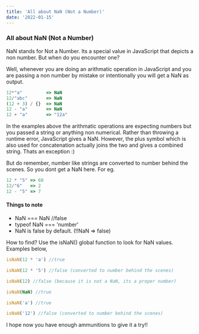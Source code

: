 ```yaml
---
title: 'All about NaN (Not a Number)'
date: '2022-01-15'
---
```


### All about NaN (Not a Number)

NaN stands for Not a Number. Its a special value in JavaScript that depicts a non number. But when do you encounter one?

Well, whenever you are doing an arithmatic operation in JavaScript and you are passing a non number by mistake or intentionally you will get a NaN as output.

```js
12*"a"         => NaN
12/"abc"       => NaN
(12 + 3) / {}  => NaN
12 - "a"       => NaN
12 + "a"       => "12a"
```

In the examples above the arithmatic operations are expecting numbers but you passed a string or anything non numerical. Rather than throwing a runtime error, JavaScript gives a NaN. However, the plus symbol which is also used for concatenation actually joins the two and gives a combined string. Thats an exception :)

But do remember, number like strings are converted to number behind the scenes. So you dont get a NaN here. For eg.

```js
12 * "5" => 60
12/"6"   => 2
12 - "5" => 7
```

#### Things to note

-   NaN === NaN //false
-   typeof NaN === 'number'
-   NaN is false by default. (!!NaN => false)

How to find?
Use the isNaN() global function to look for NaN values. Examples below,

```js
isNaN(12 * 'a') //true

isNaN(12 * '5') //false (converted to number behind the scenes)

isNaN(12) //false (because it is not a NaN, its a proper number)

isNaN(NaN) //true

isNaN('a') //true

isNaN('12') //false (converted to number behind the scenes)
```

I hope now you have enough ammunitions to give it a try!!
